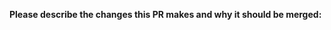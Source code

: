 **Please describe the changes this PR makes and why it should be merged:**




<!--
Please move lines that apply to you out of the comment:
- This PR changes the package interface (methods or parameters added)
- This PR includes breaking changes (methods removed or renamed, parameters moved or removed)
- This PR **only** includes non-code changes, like changes to documentation, README, etc.
-->
